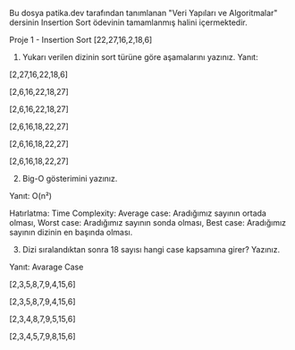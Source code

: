 Bu dosya patika.dev tarafından tanımlanan "Veri Yapıları ve Algoritmalar" dersinin Insertion Sort ödevinin tamamlanmış halini içermektedir.

Proje 1 - Insertion Sort 
[22,27,16,2,18,6]

1. Yukarı verilen dizinin sort türüne göre aşamalarını yazınız.
Yanıt:

[2,27,16,22,18,6]

[2,6,16,22,18,27]

[2,6,16,22,18,27]

[2,6,16,18,22,27]

[2,6,16,18,22,27]

[2,6,16,18,22,27]

2. Big-O gösterimini yazınız.

Yanıt: O(n²)

Hatırlatma: Time Complexity: Average case: Aradığımız sayının ortada olması,
Worst case: Aradığımız sayının sonda olması, 
Best case: Aradığımız sayının dizinin en başında olması.

3. Dizi sıralandıktan sonra 18 sayısı hangi case kapsamına girer? Yazınız.
   
Yanıt: Avarage Case

[2,3,5,8,7,9,4,15,6]

[2,3,5,8,7,9,4,15,6]

[2,3,4,8,7,9,5,15,6]

[2,3,4,5,7,9,8,15,6]

